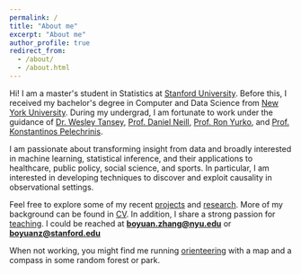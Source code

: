 ```yaml
---
permalink: /
title: "About me"
excerpt: "About me"
author_profile: true
redirect_from: 
  - /about/
  - /about.html
---
```


Hi! I am a master's student in Statistics at [Stanford University](https://www.stanford.edu). Before this, I received my bachelor's degree in Computer and Data Science from [New York University](https://www.nyu.edu/).
During my undergrad, I am fortunate to work under the guidance of [Dr. Wesley Tansey](https://wesleytansey.com/), [Prof. Daniel Neill](http://cs.nyu.edu/~neill), [Prof. Ron Yurko](https://www.stat.cmu.edu/~ryurko), and [Prof. Konstantinos Pelechrinis](https://sites.pitt.edu/~kpele).


I am passionate about transforming insight from data and broadly interested in machine learning, statistical inference, and their applications to healthcare, public policy, social science, and sports. 
In particular, I am interested in developing techniques to discover and exploit causality in observational settings.


Feel free to explore some of my recent [projects](https://gary-boyuan-zhang.github.io/projects/) and [research](https://gary-boyuan-zhang.github.io/research/).
More of my background can be found in [CV](https://gary-boyuan-zhang.github.io/files/CV.pdf).
In addition, I share a strong passion for [teaching](https://gary-boyuan-zhang.github.io/teaching/).
I could be reached at **boyuan.zhang@nyu.edu** or **boyuanz@stanford.edu**

When not working, you might find me running [orienteering]() with a map and a compass in some random forest or park.

<!---
, joint majoring in Data Science and Computer Science and double minoring in Mathematics and Business Studies. 
I am dedicated to pursuing a career in researching and transforming knowledge to address real-world problems and support the development of the community and society.

I am planning to conclude my undergraduate study on December 2023, and 

I could be reached at FIRSTNAME.LASTNAME [at] nyu.edu

I am proud to be an alumnus of the [Machine Learning for Good Lab at NYU](https://wp.nyu.edu/ml4good/) led by [Prof. Daniel Neill](http://cs.nyu.edu/~neill). This summer, I am fortunate to work under the guidance of [Dr. Wesley Tansey](https://wesleytansey.com/) in the Computational Oncology Service of the Department of Epidemiology and Biostatistics at Memorial Sloan Kettering Cancer Center.

## Annoucement


I will apply for PhD programs this fall (for starting in Fall 2024).

I am open to research and collaboration opportunities. Please feel free to reach me at boyuan.zhang [at] nyu.edu



News
------

**August 2023**: 
I present [Testing for Individual Causal Effects in Observational Data]() at the 2023 QSURE Symposium.

**March 2023**:
I will participate in the [QSURE](https://www.mskcc.org/departments/epidemiology-biostatistics/quantitative-sciences-summer-undergraduate-research-experience-qsure) program at the Department of Epidemiology and Biostatistics of Memorial Sloan Kettering Cancer Center this summer and will be advised by [Dr. Wesley Tansey](https://wesleytansey.com/).

**February 2023**:
I am excited to join the [Machine Learning for Good Laboratory](https://wp.nyu.edu/ml4good/) at NYU directed by [Dr. Daniel Neill](http://cs.nyu.edu/~neill).


**December 2022**:
My submission on [Fingertips Position Estimation of a Robot Hand](https://gary-boyuan-zhang.github.io/portfolio/2022-12-Robot_Hand_Fingertips_Estimation/) project ranked 6/180+ in Intro to ML class!


**October 2022**: 
I present [A Regularized Adjusted Plus-Minus Model in Soccer with Box Score Prior](https://gary-boyuan-zhang.github.io/talks/2022-10-29-CMSAC) at 2022 [Carnegie Mellon Sports Analytics Conference](https://www.stat.cmu.edu/cmsac/conference/2022/).


**May 2022**: 
I will be participating [SURE in Statistics](http://summer.stat.cmu.edu/) at Carnegie Mellon University Department of Statistics & Data Science this summer.

<br />

-->

